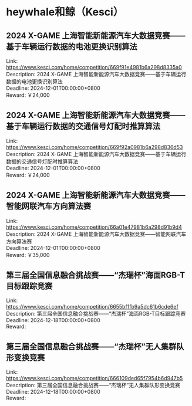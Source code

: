 # heywhale和鲸（Kesci）



## 2024 X-GAME 上海智能新能源汽车大数据竞赛——基于车辆运行数据的电池更换识别算法

Link: https://www.kesci.com/home/competition/669f91e4981b6a298d8335a0  
Description: 2024 X-GAME 上海智能新能源汽车大数据竞赛——基于车辆运行数据的电池更换识别算法  
Deadline: 2024-12-01T00:00:00+0800  
Reward: ￥24,000  


## 2024 X-GAME 上海智能新能源汽车大数据竞赛——基于车辆运行数据的交通信号灯配时推算算法

Link: https://www.kesci.com/home/competition/669f92a0981b6a298d836d53  
Description: 2024 X-GAME 上海智能新能源汽车大数据竞赛——基于车辆运行数据的交通信号灯配时推算算法  
Deadline: 2024-12-01T00:00:00+0800  
Reward: ￥24,000  


## 2024 X-GAME 上海智能新能源汽车大数据竞赛——智能网联汽车方向算法赛

Link: https://www.kesci.com/home/competition/66a01e47981b6a298d91b9d4  
Description: 2024 X-GAME 上海智能新能源汽车大数据竞赛——智能网联汽车方向算法赛  
Deadline: 2024-12-01T00:00:00+0800  
Reward: ￥35,000  


## 第三届全国信息融合挑战赛——“杰瑞杯”海面RGB-T目标跟踪竞赛

Link: https://www.kesci.com/home/competition/6655bf1fb9a5dc61b6cde6ef  
Description: 第三届全国信息融合挑战赛——“杰瑞杯”海面RGB-T目标跟踪竞赛  
Deadline: 2024-12-18T00:00:00+0800  
Reward:   


## 第三届全国信息融合挑战赛——“杰瑞杯”无人集群队形变换竞赛

Link: https://www.kesci.com/home/competition/666109ded65f7954b6d947b5  
Description: 第三届全国信息融合挑战赛——“杰瑞杯”无人集群队形变换竞赛  
Deadline: 2024-12-18T00:00:00+0800  
Reward:   

